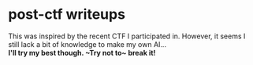 # post-ctf writeups
This was inspired by the recent CTF I participated in. However, it seems I still lack a bit of knowledge to make my own AI... <b>
<br>I'll try my best though. ~Try not to~ break it!

